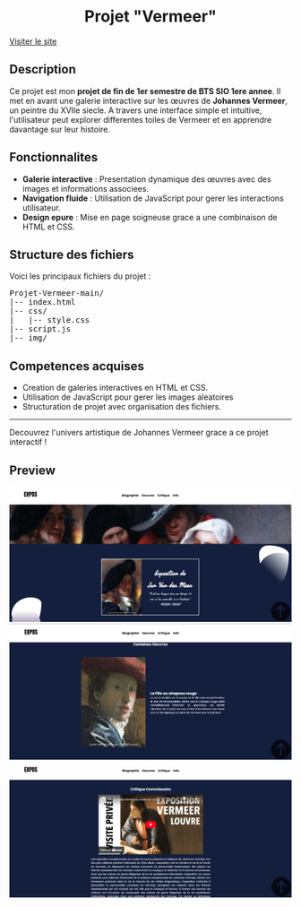 <h1 align="center">Projet "Vermeer"</h1>

<a href="https://francoisdcre.github.io/Projet-Vermeer/"> Visiter le site </a>

<h2>Description</h2>
<p>Ce projet est mon <strong>projet de fin de 1er semestre de BTS SIO 1ere annee</strong>. Il met en avant une galerie interactive sur les œuvres de <strong>Johannes Vermeer</strong>, un peintre du XVIIe siecle. A travers une interface simple et intuitive, l'utilisateur peut explorer differentes toiles de Vermeer et en apprendre davantage sur leur histoire.</p>

<h2>Fonctionnalites</h2>
<ul>
  <li><strong>Galerie interactive</strong> : Presentation dynamique des œuvres avec des images et informations associees.</li>
  <li><strong>Navigation fluide</strong> : Utilisation de JavaScript pour gerer les interactions utilisateur.</li>
  <li><strong>Design epure</strong> : Mise en page soigneuse grace a une combinaison de HTML et CSS.</li>
</ul>

<h2>Structure des fichiers</h2>
<p>Voici les principaux fichiers du projet :</p>
<pre>
Projet-Vermeer-main/
|-- index.html
|-- css/
|   |-- style.css
|-- script.js
|-- img/
</pre>

<h2>Competences acquises</h2>
<ul>
  <li>Creation de galeries interactives en HTML et CSS.</li>
  <li>Utilisation de JavaScript pour gerer les images aleatoires</li>
  <li>Structuration de projet avec organisation des fichiers.</li>
</ul>

<hr>
<p>Decouvrez l'univers artistique de Johannes Vermeer grace a ce projet interactif !</p>

<h2>Preview</h2>

![header](https://raw.githubusercontent.com/francoisdcre/Projet-Vermeer/main/preview/header.PNG)
![Les oeuvres](https://raw.githubusercontent.com/francoisdcre/Projet-Vermeer/main/preview/oeuvres.PNG)
![Exemple](https://raw.githubusercontent.com/francoisdcre/Projet-Vermeer/main/preview/exemple.PNG)
